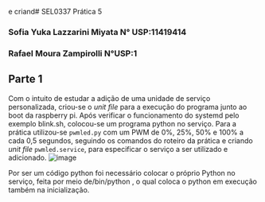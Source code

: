  e criand# SEL0337 Prática 5
### Sofia Yuka Lazzarini Miyata N° USP:11419414 
### Rafael Moura Zampirolli     N°USP:1

## Parte 1

Com o intuito de estudar a adição de uma unidade de  serviço personalizada, criou-se o _unit file_ para a execução do programa junto ao boot da raspberry pi. Após verificar o funcionamento do systemd pelo exemplo blink.sh, colocou-se um programa python no serviço. Para a prática utilizou-se `pwmled.py` com um PWM de 0%, 25%, 50% e 100% a cada 0,5 segundos, seguindo os comandos do roteiro da prática e criando _unit file_ `pwmled.service`, para especificar o serviço a ser utilizado e adicionado.
![image](https://github.com/user-attachments/assets/10058596-4f0a-41ef-98f8-98d6378a4ea4)

Por ser um código python foi necessário colocar o próprio Python no serviço,  feita por meio de/bin/python , o qual coloca o python em execução também na inicialização.






